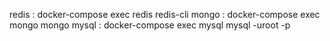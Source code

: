 redis : docker-compose exec redis redis-cli
mongo : docker-compose exec mongo mongo
mysql : docker-compose exec mysql mysql -uroot -p